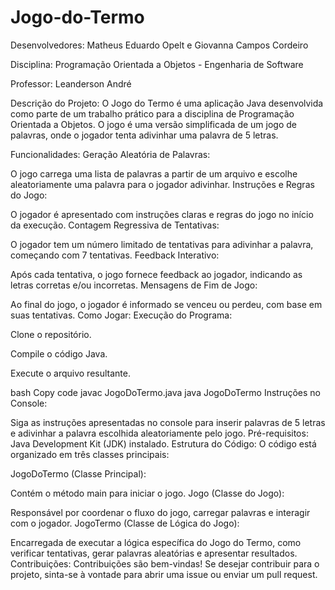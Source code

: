 # Jogo-do-Termo

Desenvolvedores:
Matheus Eduardo Opelt e
Giovanna Campos Cordeiro

Disciplina:
Programação Orientada a Objetos - Engenharia de Software

Professor:
Leanderson André

Descrição do Projeto:
O Jogo do Termo é uma aplicação Java desenvolvida como parte de um trabalho prático para a disciplina de Programação Orientada a Objetos. O jogo é uma versão simplificada de um jogo de palavras, onde o jogador tenta adivinhar uma palavra de 5 letras.

Funcionalidades:
Geração Aleatória de Palavras:

O jogo carrega uma lista de palavras a partir de um arquivo e escolhe aleatoriamente uma palavra para o jogador adivinhar.
Instruções e Regras do Jogo:

O jogador é apresentado com instruções claras e regras do jogo no início da execução.
Contagem Regressiva de Tentativas:

O jogador tem um número limitado de tentativas para adivinhar a palavra, começando com 7 tentativas.
Feedback Interativo:

Após cada tentativa, o jogo fornece feedback ao jogador, indicando as letras corretas e/ou incorretas.
Mensagens de Fim de Jogo:

Ao final do jogo, o jogador é informado se venceu ou perdeu, com base em suas tentativas.
Como Jogar:
Execução do Programa:

Clone o repositório.

Compile o código Java.

Execute o arquivo resultante.

bash
Copy code
javac JogoDoTermo.java
java JogoDoTermo
Instruções no Console:

Siga as instruções apresentadas no console para inserir palavras de 5 letras e adivinhar a palavra escolhida aleatoriamente pelo jogo.
Pré-requisitos:
Java Development Kit (JDK) instalado.
Estrutura do Código:
O código está organizado em três classes principais:

JogoDoTermo (Classe Principal):

Contém o método main para iniciar o jogo.
Jogo (Classe do Jogo):

Responsável por coordenar o fluxo do jogo, carregar palavras e interagir com o jogador.
JogoTermo (Classe de Lógica do Jogo):

Encarregada de executar a lógica específica do Jogo do Termo, como verificar tentativas, gerar palavras aleatórias e apresentar resultados.
Contribuições:
Contribuições são bem-vindas! Se desejar contribuir para o projeto, sinta-se à vontade para abrir uma issue ou enviar um pull request.
